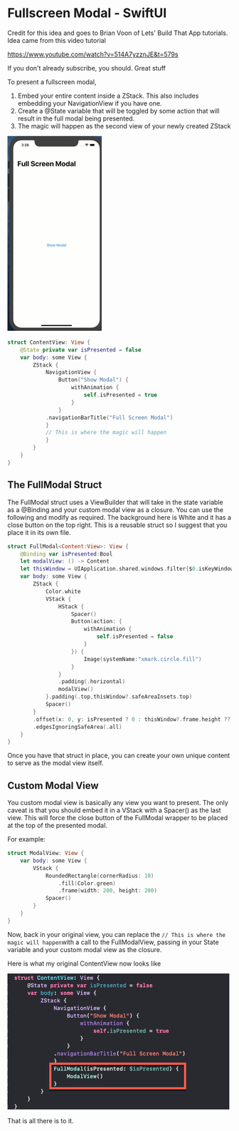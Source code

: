 # Fullscreen Modal - SwiftUI

Credit for this idea and goes to Brian Voon of Lets' Build That App tutorials.  Idea came from this video tutorial

https://www.youtube.com/watch?v=514A7yzznJE&t=579s

If you don't already subscribe, you should.  Great stuff

To present a fullscreen modal, 

1. Embed your entire content inside a ZStack.  This also includes embedding your NavigationView if you have one.
2. Create a @State variable that will be toggled by some action that will result in the full modal being presented.
3.   The magic will happen as the second view of your newly created ZStack

<img src="FullModal-8004251.gif" alt="FullModal" style="zoom:50%;" />

```swift
struct ContentView: View {
    @State private var isPresented = false
    var body: some View {
        ZStack {
            NavigationView {
                Button("Show Modal") {
                    withAnimation {
                        self.isPresented = true
                    }
                }
            .navigationBarTitle("Full Screen Modal")
            }
            // This is where the magic will happen
            }
        }
    }
}
```



## The FullModal Struct

The FullModal struct uses a ViewBuilder that will take in the state variable as a @Binding and your custom modal view as a closure.  You can use the following and modify as required.  The background here is White and it has a close button on the top right.  This is a reusable struct so I suggest that you place it in its own file.

```swift
struct FullModal<Content:View>: View {
    @Binding var isPresented:Bool
    let modalView: () -> Content
    let thisWindow = UIApplication.shared.windows.filter{$0.isKeyWindow}.first
    var body: some View {
        ZStack {
            Color.white
            VStack {
                HStack {
                    Spacer()
                    Button(action: {
                        withAnimation {
                            self.isPresented = false
                        }
                    }) {
                        Image(systemName:"xmark.circle.fill")
                    }
                }
                .padding(.horizontal)
                modalView()
            }.padding(.top,thisWindow?.safeAreaInsets.top)
            Spacer()
        }
        .offset(x: 0, y: isPresented ? 0 : thisWindow?.frame.height ?? 0)
        .edgesIgnoringSafeArea(.all)
    }
}
```

Once you have that struct in place, you can create your own unique content to serve as the modal view itself.

## Custom Modal View

You custom modal view is basically any view you want to present.  The only caveat is that you should embed it in a VStack with a Spacer() as the last view.  This will force the close button of the FullModal wrapper to be placed at the top of the presented modal.

For example:

```swift
struct ModalView: View {
    var body: some View {
        VStack {
            RoundedRectangle(cornerRadius: 10)
                .fill(Color.green)
                .frame(width: 200, height: 200)
            Spacer()
        }
    }
}
```



Now, back in your original view, you can replace the `// This is where the magic will happen`with a call to the FullModalView, passing in your State variable and your custom modal view as the closure.

Here is what my original ContentView now looks like

![image-20200102142656580](image-20200102142656580.png)

That is all there is to it.
